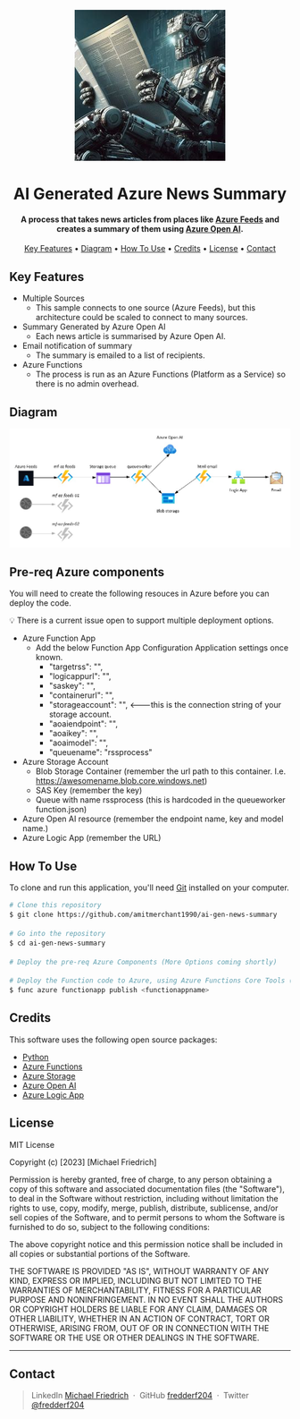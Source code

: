 <p align="center">
  <img src="./OIG.jpg" alt="Robot reading the newspaper"/>
</p>
<h1 align="center">
  AI Generated Azure News Summary
  <br>
</h1>

<h4 align="center">A process that takes news articles from places like <a href="https://azurefeeds.com/" target="_blank">Azure Feeds</a> and creates a summary of them using <a href="https://azure.microsoft.com/en-us/products/ai-services/openai-service" target="_blank">Azure Open AI</a>.</h4>

<p align="center">
  <a href="#key-features">Key Features</a> •
  <a href="#diagram">Diagram</a> •
  <a href="#how-to-use">How To Use</a> •
  <a href="#credits">Credits</a> •
  <a href="#license">License</a> •
  <a href="#contact">Contact</a>
</p>

## Key Features

* Multiple Sources
  * This sample connects to one source (Azure Feeds), but this architecture could be scaled to connect to many sources.
* Summary Generated by Azure Open AI
  * Each news article is summarised by Azure Open AI.
* Email notification of summary
  * The summary is emailed to a list of recipients.
* Azure Functions
  * The process is run as an Azure Functions (Platform as a Service) so there is no admin overhead.

## Diagram

![Diagram](./diagram.jpg)

## Pre-req Azure components

You will need to create the following resouces in Azure before you can deploy the code.

:bulb: There is a current issue open to support multiple deployment options.

* Azure Function App
  * Add the below Function App Configuration Application settings once known.
    * "targetrss": "",
    * "logicappurl": "",
    * "saskey": "",
    * "containerurl": "",
    * "storageaccount": "", <---this is the connection string of your storage account.
    * "aoaiendpoint": "",
    * "aoaikey": "",
    * "aoaimodel": "",
    * "queuename": "rssprocess"
* Azure Storage Account
  * Blob Storage Container (remember the url path to this container. I.e. https://awesomename.blob.core.windows.net)
  * SAS Key (remember the key)
  * Queue with name rssprocess (this is hardcoded in the queueworker function.json)
* Azure Open AI resource (remember the endpoint name, key and model name.)
* Azure Logic App (remember the URL)

## How To Use

To clone and run this application, you'll need [Git](https://git-scm.com) installed on your computer.

```bash
# Clone this repository
$ git clone https://github.com/amitmerchant1990/ai-gen-news-summary

# Go into the repository
$ cd ai-gen-news-summary

# Deploy the pre-req Azure Components (More Options coming shortly) 

# Deploy the Function code to Azure, using Azure Functions Core Tools (More Options coming shortly) 
$ func azure functionapp publish <functionappname>
```

## Credits

This software uses the following open source packages:

- [Python](https://www.python.org/)
- [Azure Functions](https://azure.microsoft.com/en-au/products/functions/)
- [Azure Storage](https://learn.microsoft.com/en-us/azure/storage/common/storage-introduction)
- [Azure Open AI](https://azure.microsoft.com/en-us/products/ai-services/openai-service)
- [Azure Logic App](https://learn.microsoft.com/en-us/azure/logic-apps/logic-apps-overview)

## License

MIT License

Copyright (c) [2023] [Michael Friedrich]

Permission is hereby granted, free of charge, to any person obtaining a copy
of this software and associated documentation files (the "Software"), to deal
in the Software without restriction, including without limitation the rights
to use, copy, modify, merge, publish, distribute, sublicense, and/or sell
copies of the Software, and to permit persons to whom the Software is
furnished to do so, subject to the following conditions:

The above copyright notice and this permission notice shall be included in all
copies or substantial portions of the Software.

THE SOFTWARE IS PROVIDED "AS IS", WITHOUT WARRANTY OF ANY KIND, EXPRESS OR
IMPLIED, INCLUDING BUT NOT LIMITED TO THE WARRANTIES OF MERCHANTABILITY,
FITNESS FOR A PARTICULAR PURPOSE AND NONINFRINGEMENT. IN NO EVENT SHALL THE
AUTHORS OR COPYRIGHT HOLDERS BE LIABLE FOR ANY CLAIM, DAMAGES OR OTHER
LIABILITY, WHETHER IN AN ACTION OF CONTRACT, TORT OR OTHERWISE, ARISING FROM,
OUT OF OR IN CONNECTION WITH THE SOFTWARE OR THE USE OR OTHER DEALINGS IN THE
SOFTWARE.

---

## Contact

> LinkedIn [Michael Friedrich](https://www.linkedin.com/in/1michaelfriedrich/) &nbsp;&middot;&nbsp;
> GitHub [fredderf204](https://github.com/fredderf204) &nbsp;&middot;&nbsp;
> Twitter [@fredderf204](https://twitter.com/fredderf204)